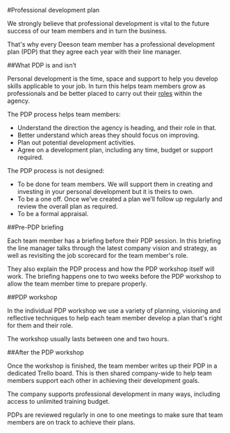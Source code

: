 #Professional development plan

We strongly believe that professional development is vital to the future success of our team members and in turn the business.

That's why every Deeson team member has a professional development plan (PDP) that they agree each year with their line manager.

##What PDP is and isn’t

Personal development is the time, space and support to help you develop skills applicable to your job. In turn this helps team members grow as professionals and be better placed to carry out their [roles](https://handbook.deeson.co.uk/handbook/roles-at-deeson/) within the agency.

The PDP process helps team members:

- Understand the direction the agency is heading, and their role in that.
- Better understand which areas they should focus on improving.
- Plan out potential development activities.
- Agree on a development plan, including any time, budget or support required.

The PDP process is not designed:

- To be done for team members. We will support them in creating and investing in your personal development but it is theirs to own.
- To be a one off. Once we’ve created a plan we’ll follow up regularly and review the overall plan as required.
- To be a formal appraisal.

##Pre-PDP briefing

Each team member has a briefing before their PDP session. In this briefing the line manager talks through the latest company vision and strategy, as well as revisiting the job scorecard for the team member's role.

They also explain the PDP process and how the PDP workshop itself will work. The briefing happens one to two weeks before the PDP workshop to allow the team member time to prepare properly.

##PDP workshop

In the individual PDP workshop we use a variety of planning, visioning and reflective techniques to help each team member develop a plan that's right for them and their role.

The workshop usually lasts between one and two hours.

##After the PDP workshop

Once the workshop is finished, the team member writes up their PDP in a dedicated Trello board. This is then shared company-wide to help team members support each other in achieving their development goals.

The company supports professional development in many ways, including access to unlimited training budget.

PDPs are reviewed regularly in one to one meetings to make sure that team members are on track to achieve their plans.


